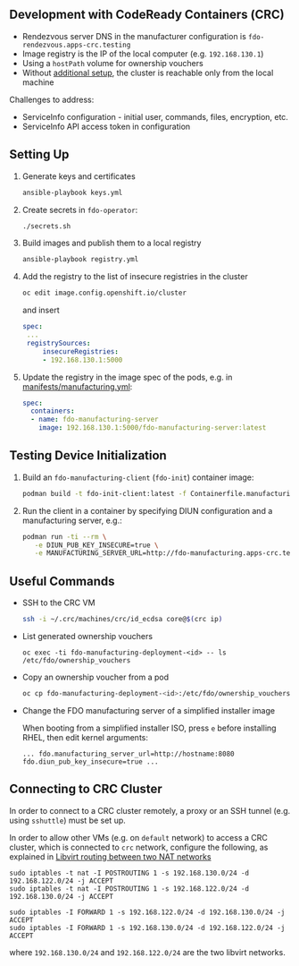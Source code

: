 ## Development with CodeReady Containers (СRC)

* Rendezvous server DNS in the manufacturer configuration is `fdo-rendezvous.apps-crc.testing`
* Image registry is the IP of the local computer (e.g. `192.168.130.1`)
* Using a `hostPath` volume for ownership vouchers
* Without [additional setup](#connecting-to-crc-cluster), the cluster is reachable only from the local machine

Challenges to address:

* ServiceInfo configuration - initial user, commands, files, encryption, etc.
* ServiceInfo API access token in configuration

## Setting Up

1. Generate keys and certificates

   ```sh
   ansible-playbook keys.yml
   ```

2. Create secrets in `fdo-operator`:

   ```sh
   ./secrets.sh
   ```

3. Build images and publish them to a local registry

   ```sh
   ansible-playbook registry.yml
   ```

4. Add the registry to the list of insecure registries in the cluster

   ```sh
   oc edit image.config.openshift.io/cluster
   ```

   and insert

   ```yaml
   spec:
    ...
    registrySources:
        insecureRegistries:
        - 192.168.130.1:5000
   ```

5. Update the registry in the image spec of the pods, e.g. in [manifests/manufacturing.yml](manifests/manufacturing.yml):

   ```yaml
   spec:
     containers:
     - name: fdo-manufacturing-server
       image: 192.168.130.1:5000/fdo-manufacturing-server:latest
   ```

## Testing Device Initialization

1. Build an `fdo-manufacturing-client` (`fdo-init`) container image:

   ```sh
   podman build -t fdo-init-client:latest -f Containerfile.manufacturing-client
   ```

2. Run the client in a container by specifying DIUN configuration and a manufacturing server, e.g.:

   ```sh
   podman run -ti --rm \
      -e DIUN_PUB_KEY_INSECURE=true \
      -e MANUFACTURING_SERVER_URL=http://fdo-manufacturing.apps-crc.testing fdo-init-client:latest
   ```

## Useful Commands

* SSH to the CRC VM

  ```sh
  ssh -i ~/.crc/machines/crc/id_ecdsa core@$(crc ip)
  ```

* List generated ownership vouchers

  ```
  oc exec -ti fdo-manufacturing-deployment-<id> -- ls /etc/fdo/ownership_vouchers
  ```

* Copy an ownership voucher from a pod

  ```sh
  oc cp fdo-manufacturing-deployment-<id>:/etc/fdo/ownership_vouchers/<filename> <filename>
  ```

* Change the FDO manufacturing server of a simplified installer image

  When booting from a simplified installer ISO, press `e` before installing RHEL, then edit kernel arguments:

  ```console
  ... fdo.manufacturing_server_url=http://hostname:8080 fdo.diun_pub_key_insecure=true ...
  ```

## Connecting to CRC Cluster

In order to connect to a CRC cluster remotely, a proxy or an SSH tunnel (e.g. using `sshuttle`) must be set up.

In order to allow other VMs (e.g. on `default` network) to access a CRC cluster, which is connected to `crc` network, configure the following, as explained in [Libvirt routing between two NAT networks](https://serverfault.com/questions/1109903/libvirt-routing-between-two-nat-networks)

```console
sudo iptables -t nat -I POSTROUTING 1 -s 192.168.130.0/24 -d 192.168.122.0/24 -j ACCEPT
sudo iptables -t nat -I POSTROUTING 1 -s 192.168.122.0/24 -d 192.168.130.0/24 -j ACCEPT

sudo iptables -I FORWARD 1 -s 192.168.122.0/24 -d 192.168.130.0/24 -j ACCEPT
sudo iptables -I FORWARD 1 -s 192.168.130.0/24 -d 192.168.122.0/24 -j ACCEPT
```

where `192.168.130.0/24` and `192.168.122.0/24` are the two libvirt networks.
